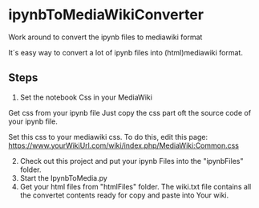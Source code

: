 # ipynbToMediaWikiConverter
Work around to convert the ipynb files to mediawiki format

It´s easy way to convert a lot of ipynb files into (html)mediawiki format.


## Steps

1. Set the notebook Css in your MediaWiki

Get css from your ipynb file
Just copy the css part oft the source code of your ipynb file.

Set this css to your mediawiki css. To do this, edit this page:
https://www.yourWikiUrl.com/wiki/index.php/MediaWiki:Common.css

2. Check out this project and put your ipynb Files into the "ipynbFiles" folder.
3. Start the IpynbToMedia.py
4. Get your html files from "htmlFiles" folder.
The wiki.txt file contains all the convertet contents ready for copy and paste into Your wiki.
